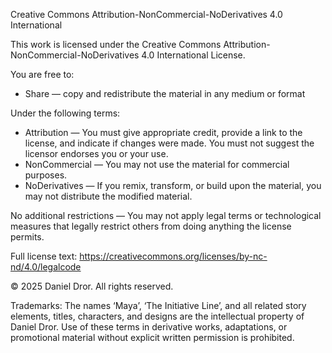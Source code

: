 Creative Commons Attribution-NonCommercial-NoDerivatives 4.0 International

This work is licensed under the Creative Commons Attribution-NonCommercial-NoDerivatives 4.0 International License.

You are free to:
- Share — copy and redistribute the material in any medium or format

Under the following terms:
- Attribution — You must give appropriate credit, provide a link to the license, and indicate if changes were made. You must not suggest the licensor endorses you or your use.
- NonCommercial — You may not use the material for commercial purposes.
- NoDerivatives — If you remix, transform, or build upon the material, you may not distribute the modified material.

No additional restrictions — You may not apply legal terms or technological measures that legally restrict others from doing anything the license permits.

Full license text: https://creativecommons.org/licenses/by-nc-nd/4.0/legalcode

© 2025 Daniel Dror. All rights reserved.

Trademarks:
The names ‘Maya’, ‘The Initiative Line’, and all related story elements, titles, characters, and designs are the intellectual property of Daniel Dror. Use of these terms in derivative works, adaptations, or promotional material without explicit written permission is prohibited.
